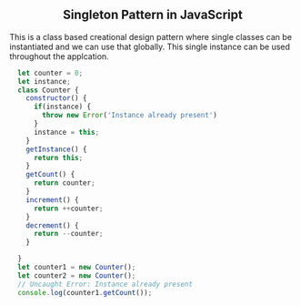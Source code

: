 <div align="center">
	<h2>Singleton Pattern in JavaScript</h2>
</div>
<p> This is a class based creational design pattern where single classes can be instantiated and we can use that globally. This single instance can be used throughout the applcation.</p>


```js
  let counter = 0;
  let instance;
  class Counter {
    constructor() {
      if(instance) {
        throw new Error('Instance already present')
      }
      instance = this;
    }
    getInstance() {
      return this;
    }
    getCount() {
      return counter;
    }
    increment() {
      return ++counter;
    }
    decrement() {
      return --counter;
    }

  }
  let counter1 = new Counter();
  let counter2 = new Counter();
  // Uncaught Error: Instance already present
  console.log(counter1.getCount());
```